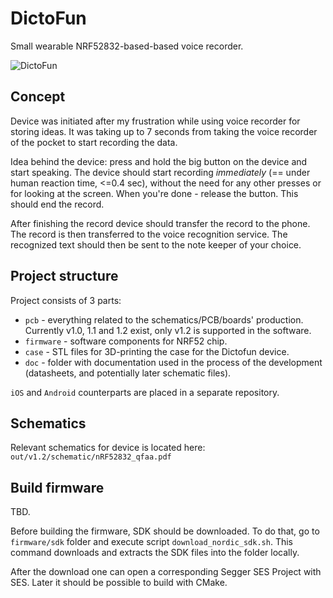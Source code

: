 # DictoFun

Small wearable NRF52832-based-based voice recorder.

![DictoFun](https://github.com/rundb/dictofun/blob/master/pcb/out/v1.1/dictofun_1.1_top.PNG?raw=true)

## Concept

Device was initiated after my frustration while using voice recorder for storing ideas. It was taking up to 7 seconds from taking the voice recorder of the pocket to start recording the data. 

Idea behind the device: press and hold the big button on the device and start speaking. The device should start recording _immediately_ (== under human reaction time, <=0.4 sec), without the need for any other presses or for looking at the screen. When you're done - release the button. This should end the record. 

After finishing the record device should transfer the record to the phone. The record is then transferred to the voice recognition service. The recognized text should then be sent to the note keeper of your choice.

## Project structure

Project consists of 3 parts: 
* `pcb` - everything related to the schematics/PCB/boards' production. Currently v1.0, 1.1 and 1.2 exist, only v1.2 is supported in the software.
* `firmware` - software components for NRF52 chip. 
* `case` - STL files for 3D-printing the case for the Dictofun device.
* `doc` - folder with documentation used in the process of the development (datasheets, and potentially later schematic files).

`iOS` and `Android` counterparts are placed in a separate repository.

## Schematics

Relevant schematics for device is located here: `out/v1.2/schematic/nRF52832_qfaa.pdf`

## Build firmware

TBD.

Before building the firmware, SDK should be downloaded. To do that, go to `firmware/sdk` folder and execute script
`download_nordic_sdk.sh`. This command downloads and extracts the SDK files into the folder locally.

After the download one can open a corresponding Segger SES Project with SES. Later it should be possible to build with CMake. 
